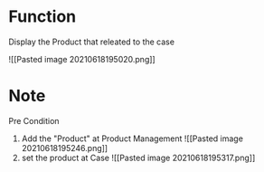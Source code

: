 # Function
Display the Product that releated to the case

![[Pasted image 20210618195020.png]]

# Note
Pre Condition
1. Add the "Product" at Product Management
![[Pasted image 20210618195246.png]]
2. set the product at Case 
![[Pasted image 20210618195317.png]]
